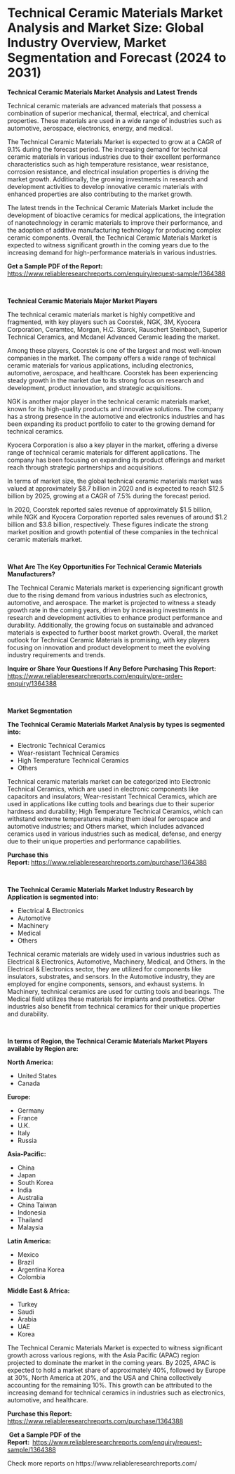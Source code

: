 <p><h1>Technical Ceramic Materials Market Analysis and Market Size: Global Industry Overview, Market Segmentation and Forecast (2024 to 2031)</h1></p><p><strong>Technical Ceramic Materials Market Analysis and Latest Trends</strong></p>
<p><p>Technical ceramic materials are advanced materials that possess a combination of superior mechanical, thermal, electrical, and chemical properties. These materials are used in a wide range of industries such as automotive, aerospace, electronics, energy, and medical.</p><p>The Technical Ceramic Materials Market is expected to grow at a CAGR of 9.1% during the forecast period. The increasing demand for technical ceramic materials in various industries due to their excellent performance characteristics such as high temperature resistance, wear resistance, corrosion resistance, and electrical insulation properties is driving the market growth. Additionally, the growing investments in research and development activities to develop innovative ceramic materials with enhanced properties are also contributing to the market growth.</p><p>The latest trends in the Technical Ceramic Materials Market include the development of bioactive ceramics for medical applications, the integration of nanotechnology in ceramic materials to improve their performance, and the adoption of additive manufacturing technology for producing complex ceramic components. Overall, the Technical Ceramic Materials Market is expected to witness significant growth in the coming years due to the increasing demand for high-performance materials in various industries.</p></p>
<p><strong>Get a Sample PDF of the Report:&nbsp;</strong> <a href="https://www.reliableresearchreports.com/enquiry/request-sample/1364388">https://www.reliableresearchreports.com/enquiry/request-sample/1364388</a></p>
<p>&nbsp;</p>
<p><strong>Technical Ceramic Materials Major Market Players</strong></p>
<p><p>The technical ceramic materials market is highly competitive and fragmented, with key players such as Coorstek, NGK, 3M, Kyocera Corporation, Ceramtec, Morgan, H.C. Starck, Rauschert Steinbach, Superior Technical Ceramics, and Mcdanel Advanced Ceramic leading the market.</p><p>Among these players, Coorstek is one of the largest and most well-known companies in the market. The company offers a wide range of technical ceramic materials for various applications, including electronics, automotive, aerospace, and healthcare. Coorstek has been experiencing steady growth in the market due to its strong focus on research and development, product innovation, and strategic acquisitions.</p><p>NGK is another major player in the technical ceramic materials market, known for its high-quality products and innovative solutions. The company has a strong presence in the automotive and electronics industries and has been expanding its product portfolio to cater to the growing demand for technical ceramics.</p><p>Kyocera Corporation is also a key player in the market, offering a diverse range of technical ceramic materials for different applications. The company has been focusing on expanding its product offerings and market reach through strategic partnerships and acquisitions.</p><p>In terms of market size, the global technical ceramic materials market was valued at approximately $8.7 billion in 2020 and is expected to reach $12.5 billion by 2025, growing at a CAGR of 7.5% during the forecast period.</p><p>In 2020, Coorstek reported sales revenue of approximately $1.5 billion, while NGK and Kyocera Corporation reported sales revenues of around $1.2 billion and $3.8 billion, respectively. These figures indicate the strong market position and growth potential of these companies in the technical ceramic materials market.</p></p>
<p>&nbsp;</p>
<p><strong>What Are The Key Opportunities For Technical Ceramic Materials Manufacturers?</strong></p>
<p><p>The Technical Ceramic Materials market is experiencing significant growth due to the rising demand from various industries such as electronics, automotive, and aerospace. The market is projected to witness a steady growth rate in the coming years, driven by increasing investments in research and development activities to enhance product performance and durability. Additionally, the growing focus on sustainable and advanced materials is expected to further boost market growth. Overall, the market outlook for Technical Ceramic Materials is promising, with key players focusing on innovation and product development to meet the evolving industry requirements and trends.</p></p>
<p><strong>Inquire or Share Your Questions If Any Before Purchasing This Report:</strong> <a href="https://www.reliableresearchreports.com/enquiry/pre-order-enquiry/1364388">https://www.reliableresearchreports.com/enquiry/pre-order-enquiry/1364388</a></p>
<p>&nbsp;</p>
<p><strong>Market Segmentation</strong></p>
<p><strong>The Technical Ceramic Materials Market Analysis by types is segmented into:</strong></p>
<p><ul><li>Electronic Technical Ceramics</li><li>Wear-resistant Technical Ceramics</li><li>High Temperature Technical Ceramics</li><li>Others</li></ul></p>
<p><p>Technical ceramic materials market can be categorized into Electronic Technical Ceramics, which are used in electronic components like capacitors and insulators; Wear-resistant Technical Ceramics, which are used in applications like cutting tools and bearings due to their superior hardness and durability; High Temperature Technical Ceramics, which can withstand extreme temperatures making them ideal for aerospace and automotive industries; and Others market, which includes advanced ceramics used in various industries such as medical, defense, and energy due to their unique properties and performance capabilities.</p></p>
<p><strong>Purchase this Report:&nbsp;</strong><a href="https://www.reliableresearchreports.com/purchase/1364388">https://www.reliableresearchreports.com/purchase/1364388</a></p>
<p>&nbsp;</p>
<p><strong>The Technical Ceramic Materials Market Industry Research by Application is segmented into:</strong></p>
<p><ul><li>Electrical & Electronics</li><li>Automotive</li><li>Machinery</li><li>Medical</li><li>Others</li></ul></p>
<p><p>Technical ceramic materials are widely used in various industries such as Electrical & Electronics, Automotive, Machinery, Medical, and Others. In the Electrical & Electronics sector, they are utilized for components like insulators, substrates, and sensors. In the Automotive industry, they are employed for engine components, sensors, and exhaust systems. In Machinery, technical ceramics are used for cutting tools and bearings. The Medical field utilizes these materials for implants and prosthetics. Other industries also benefit from technical ceramics for their unique properties and durability.</p></p>
<p>&nbsp;</p>
<p><strong>In terms of Region, the Technical Ceramic Materials Market Players available by Region are:</strong></p>
<p>
    <p> <strong> North America: </strong>
        <ul>
            <li>United States</li>
            <li>Canada</li>
        </ul>
        </p> 
    <p> <strong> Europe: </strong>
        <ul>
            <li>Germany</li>
            <li>France</li>
            <li>U.K.</li>
            <li>Italy</li>
            <li>Russia</li>
        </ul>
        </p> 
    <p> <strong> Asia-Pacific: </strong>
        <ul>
            <li>China</li>
            <li>Japan</li>
            <li>South Korea</li>
            <li>India</li>
            <li>Australia</li>
            <li>China Taiwan</li>
            <li>Indonesia</li>
            <li>Thailand</li>
            <li>Malaysia</li>
        </ul>
        </p> 
    <p> <strong> Latin America: </strong>
        <ul>
            <li>Mexico</li>
            <li>Brazil</li>
            <li>Argentina Korea</li>
            <li>Colombia</li>
        </ul>
        </p> 
    <p> <strong> Middle East & Africa: </strong>
        <ul>
            <li>Turkey</li>
            <li>Saudi</li>
            <li>Arabia</li>
            <li>UAE</li>
            <li>Korea</li>
        </ul>
    </p>
    </p>
<p><p>The Technical Ceramic Materials Market is expected to witness significant growth across various regions, with the Asia Pacific (APAC) region projected to dominate the market in the coming years. By 2025, APAC is expected to hold a market share of approximately 40%, followed by Europe at 30%, North America at 20%, and the USA and China collectively accounting for the remaining 10%. This growth can be attributed to the increasing demand for technical ceramics in industries such as electronics, automotive, and healthcare.</p></p>
<p><strong>Purchase this Report: </strong><a href="https://www.reliableresearchreports.com/purchase/1364388">https://www.reliableresearchreports.com/purchase/1364388</a></p>
<p>&nbsp;<strong>Get a Sample PDF of the Report:&nbsp;&nbsp;</strong><a href="https://www.reliableresearchreports.com/enquiry/request-sample/1364388">https://www.reliableresearchreports.com/enquiry/request-sample/1364388</a></p>
<p><strong></strong></p>
<p>Check more reports on https://www.reliableresearchreports.com/</p>